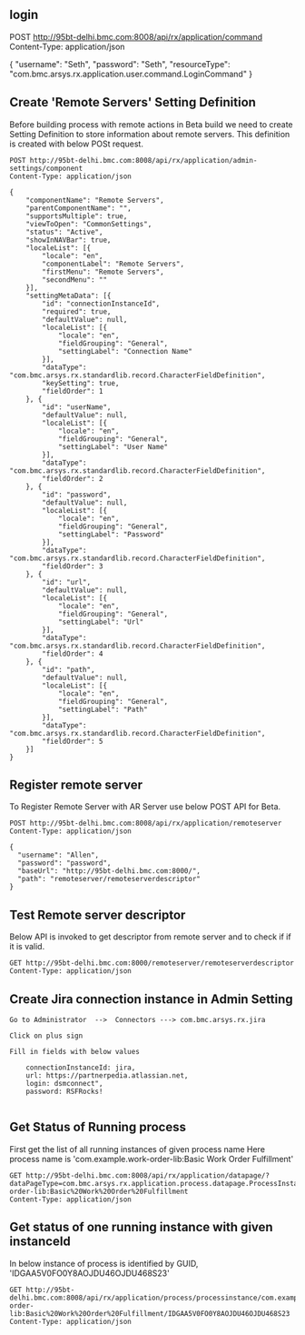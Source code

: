 ## login 

POST http://95bt-delhi.bmc.com:8008/api/rx/application/command
Content-Type: application/json

{
  "username": "Seth",
  "password": "Seth",
  "resourceType": "com.bmc.arsys.rx.application.user.command.LoginCommand"
}

##  Create 'Remote Servers'  Setting Definition

Before building process with remote actions in Beta build we need to create Setting Definition to store information about remote servers.
This definition is created with below POSt request.


```
POST http://95bt-delhi.bmc.com:8008/api/rx/application/admin-settings/component
Content-Type: application/json

{
	"componentName": "Remote Servers",
	"parentComponentName": "",
	"supportsMultiple": true,
	"viewToOpen": "CommonSettings",
	"status": "Active",
	"showInNAVBar": true,
	"localeList": [{
		"locale": "en",
		"componentLabel": "Remote Servers",
		"firstMenu": "Remote Servers",
		"secondMenu": ""
	}],
	"settingMetaData": [{
		"id": "connectionInstanceId",
		"required": true,
		"defaultValue": null,
		"localeList": [{
			"locale": "en",
			"fieldGrouping": "General",
			"settingLabel": "Connection Name"
		}],
		"dataType": "com.bmc.arsys.rx.standardlib.record.CharacterFieldDefinition",
		"keySetting": true,
		"fieldOrder": 1
	}, {
		"id": "userName",
		"defaultValue": null,
		"localeList": [{
			"locale": "en",
			"fieldGrouping": "General",
			"settingLabel": "User Name"
		}],
		"dataType": "com.bmc.arsys.rx.standardlib.record.CharacterFieldDefinition",
		"fieldOrder": 2
	}, {
		"id": "password",
		"defaultValue": null,
		"localeList": [{
			"locale": "en",
			"fieldGrouping": "General",
			"settingLabel": "Password"
		}],
		"dataType": "com.bmc.arsys.rx.standardlib.record.CharacterFieldDefinition",
		"fieldOrder": 3
	}, {
		"id": "url",
		"defaultValue": null,
		"localeList": [{
			"locale": "en",
			"fieldGrouping": "General",
			"settingLabel": "Url"
		}],
		"dataType": "com.bmc.arsys.rx.standardlib.record.CharacterFieldDefinition",
		"fieldOrder": 4
	}, {
		"id": "path",
		"defaultValue": null,
		"localeList": [{
			"locale": "en",
			"fieldGrouping": "General",
			"settingLabel": "Path"
		}],
		"dataType": "com.bmc.arsys.rx.standardlib.record.CharacterFieldDefinition",
		"fieldOrder": 5
	}]
}
```

##  Register remote server
To Register Remote Server with AR Server use below POST API for Beta.

```
POST http://95bt-delhi.bmc.com:8008/api/rx/application/remoteserver
Content-Type: application/json

{
  "username": "Allen",
  "password": "password",
  "baseUrl": "http://95bt-delhi.bmc.com:8000/",
  "path": "remoteserver/remoteserverdescriptor"
}
```

##  Test Remote server descriptor
Below API is invoked to get descriptor from remote server and to check if if it is valid.
```
GET http://95bt-delhi.bmc.com:8000/remoteserver/remoteserverdescriptor
Content-Type: application/json

```

## Create Jira connection instance in Admin Setting 

```
Go to Administrator  -->  Connectors ---> com.bmc.arsys.rx.jira

Click on plus sign

Fill in fields with below values 

	connectionInstanceId: jira,
	url: https://partnerpedia.atlassian.net,
	login: dsmconnect",
	password: RSFRocks!
	
```

## Get Status of Running process 

First get the list of all running instances of given process name 
Here process name is 'com.example.work-order-lib:Basic Work Order Fulfillment'

```
GET http://95bt-delhi.bmc.com:8008/api/rx/application/datapage/?dataPageType=com.bmc.arsys.rx.application.process.datapage.ProcessInstanceDataPageQuery&pageSize=-1&startIndex=0&processDefinitionName=com.example.work-order-lib:Basic%20Work%20Order%20Fulfillment
Content-Type: application/json

``` 

## Get status of one running instance with given instanceId

In below instance of process is identified by GUID, 'IDGAA5V0FO0Y8AOJDU46OJDU468S23'

```
GET http://95bt-delhi.bmc.com:8008/api/rx/application/process/processinstance/com.example.work-order-lib:Basic%20Work%20Order%20Fulfillment/IDGAA5V0FO0Y8AOJDU46OJDU468S23
Content-Type: application/json

```
